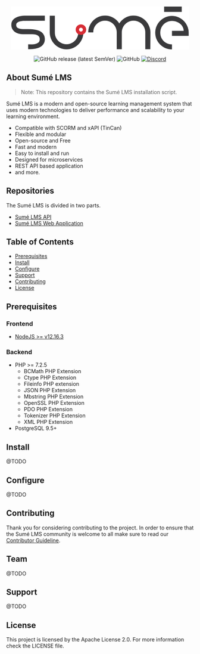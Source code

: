 <p align="center">
  <img src=".github/sumelms.png" />
</p>

<p align="center">  
  <img alt="GitHub release (latest SemVer)" src="https://img.shields.io/github/v/release/sumelms/sumelms">
  <img alt="GitHub" src="https://img.shields.io/github/license/sumelms/backend">
  <a href="https://discord.gg/Yh9q9cd">
    <img alt="Discord" src="https://img.shields.io/discord/726500188021063682">
  </a>
</p>

## About Sumé LMS

> Note: This repository contains the Sumé LMS installation script.

Sumé LMS is a modern and open-source learning management system that uses modern technologies to deliver performance and scalability to your learning environment.

  * Compatible with SCORM and xAPI (TinCan)
  * Flexible and modular
  * Open-source and Free
  * Fast and modern
  * Easy to install and run
  * Designed for microservices
  * REST API based application
  * and more.

## Repositories

The Sumé LMS is divided in two parts.

- [Sumé LMS API](https://github.com/sumelms/backend)
- [Sumé LMS Web Application](https://github.com/sumelms/frontend)

## Table of Contents

- [Prerequisites](#prerequisites)
- [Install](#install)
- [Configure](#configure)
- [Support](#support)
- [Contributing](#contributing)
- [License](#license)

## Prerequisites

### Frontend

- [NodeJS >= v12.16.3](https://nodejs.org/en/download/releases/)

### Backend

- PHP >= 7.2.5
  - BCMath PHP Extension
  - Ctype PHP Extension
  - Fileinfo PHP extension
  - JSON PHP Extension
  - Mbstring PHP Extension
  - OpenSSL PHP Extension
  - PDO PHP Extension
  - Tokenizer PHP Extension
  - XML PHP Extension
- PostgreSQL 9.5+

## Install

@TODO

## Configure

@TODO

## Contributing

Thank you for considering contributing to the project. In order to ensure that the Sumé LMS community is welcome to all make sure to read our [Contributor Guideline](https://www.sumelms.com/docs/contributing).

## Team

@TODO

## Support

@TODO

## License

This project is licensed by the Apache License 2.0. For more information check the LICENSE file.

